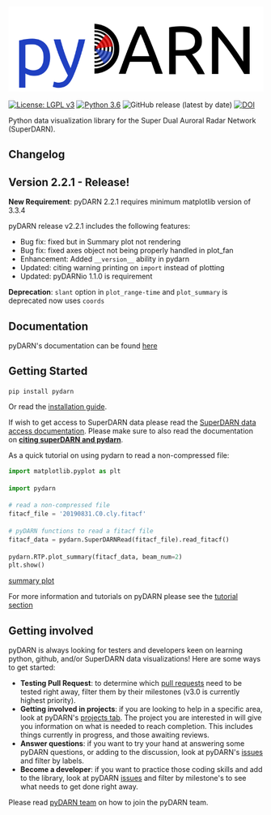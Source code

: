 ![pydarn](https://raw.githubusercontent.com/SuperDARN/pydarn/master/docs/imgs/pydarn_logo.png)

[![License: LGPL v3](https://img.shields.io/badge/License-LGPLv3-blue.svg)](https://www.gnu.org/licenses/lgpl-3.0) 
[![Python 3.6](https://img.shields.io/badge/python-3.6-blue.svg)](https://www.python.org/downloads/release/python-360/) 
![GitHub release (latest by date)](https://img.shields.io/github/v/release/superdarn/pydarn)
[![DOI](https://zenodo.org/badge/DOI/10.5281/zenodo.3727269.svg)](https://doi.org/10.5281/zenodo.3727269)

Python data visualization library for the Super Dual Auroral Radar Network (SuperDARN).

## Changelog

## Version 2.2.1 - Release!

**New Requirement**: pyDARN 2.2.1 requires minimum matplotlib version of 3.3.4

pyDARN release v2.2.1 includes the following features:
* Bug fix: fixed but in Summary plot not rendering 
* Bug fix: fixed axes object not being properly handled in plot_fan
* Enhancement: Added `__version__` ability in pydarn 
* Updated: citing warning printing on `import` instead of plotting 
* Updated: pyDARNio 1.1.0 is requirement 

**Deprecation**: `slant` option in `plot_range-time` and `plot_summary` is deprecated now uses `coords` 

## Documentation

pyDARN's documentation can be found [here](https://pydarn.readthedocs.io/en/latest/index.html)

## Getting Started

`pip install pydarn`

Or read the [installation guide](https://pydarn.readthedocs.io/en/latest/user/install.html).

If wish to get access to SuperDARN data please read the [SuperDARN data access documentation](https://pydarn.readthedocs.io/en/latest/user/superdarn_data.html).
Please make sure to also read the documentation on [**citing superDARN and pydarn**](https://pydarn.readthedocs.io/en/latest/user/citing.html). 

As a quick tutorial on using pydarn to read a non-compressed file: 


```python
import matplotlib.pyplot as plt

import pydarn

# read a non-compressed file
fitacf_file = '20190831.C0.cly.fitacf'

# pyDARN functions to read a fitacf file
fitacf_data = pydarn.SuperDARNRead(fitacf_file).read_fitacf()

pydarn.RTP.plot_summary(fitacf_data, beam_num=2)
plt.show()
```

[summary plot](docs/imgs/summary_clyb2.png)

For more information and tutorials on pyDARN please see the [tutorial section](https://pydarn.readthedocs.io/en/latest/index.html)

## Getting involved

pyDARN is always looking for testers and developers keen on learning python, github, and/or SuperDARN data visualizations! 
Here are some ways to get started: 

  - **Testing Pull Request**: to determine which [pull requests](https://github.com/SuperDARN/pydarn/pulls) need to be tested right away, filter them by their milestones (v3.0 is currently highest priority).
  - **Getting involved in projects**: if you are looking to help in a specific area, look at pyDARN's [projects tab](https://github.com/SuperDARN/pydarn/projects). The project you are interested in will give you information on what is needed to reach completion. This includes things currently in progress, and those awaiting reviews. 
  - **Answer questions**: if you want to try your hand at answering some pyDARN questions, or adding to the discussion, look at pyDARN's [issues](https://github.com/SuperDARN/pydarn/issues) and filter by labels.
  - **Become a developer**: if you want to practice those coding skills and add to the library, look at pyDARN [issues](https://github.com/SuperDARN/pydarn/issues) and filter by milestone's to see what needs to get done right away. 

Please read [pyDARN team](https://pydarn.readthedocs.io/en/latest/dev/team) on how to join the pyDARN team. 
